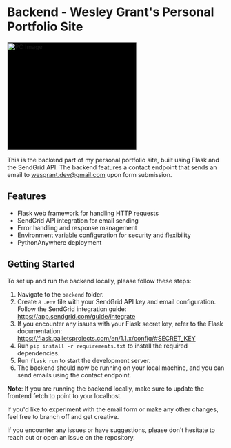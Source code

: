 # Backend - Wesley Grant's Personal Portfolio Site

<div style="background-color: black; width: 300px;">
<img src="../frontend/public/images/ufo_markdown.png" alt="PC Image" width="300" height="250">
</div>

This is the backend part of my personal portfolio site, built using Flask and the SendGrid API. The backend features a contact endpoint that sends an email to wesgrant.dev@gmail.com upon form submission.

## Features

- Flask web framework for handling HTTP requests
- SendGrid API integration for email sending
- Error handling and response management
- Environment variable configuration for security and flexibility
- PythonAnywhere deployment

## Getting Started

To set up and run the backend locally, please follow these steps:

1. Navigate to the `backend` folder.
2. Create a `.env` file with your SendGrid API key and email configuration. Follow the SendGrid integration guide: https://app.sendgrid.com/guide/integrate
3. If you encounter any issues with your Flask secret key, refer to the Flask documentation: https://flask.palletsprojects.com/en/1.1.x/config/#SECRET_KEY
4. Run `pip install -r requirements.txt` to install the required dependencies.
5. Run `flask run` to start the development server.
6. The backend should now be running on your local machine, and you can send emails using the contact endpoint.

**Note**: If you are running the backend locally, make sure to update the frontend fetch to point to your localhost.

If you'd like to experiment with the email form or make any other changes, feel free to branch off and get creative.

If you encounter any issues or have suggestions, please don't hesitate to reach out or open an issue on the repository.
